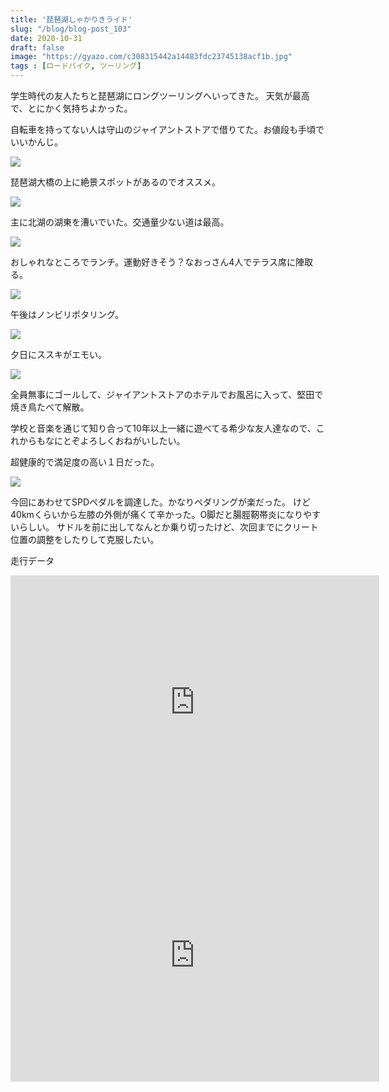 ```yaml
---
title: '琵琶湖しゃかりきライド'
slug: "/blog/blog-post_103"
date: 2020-10-31
draft: false
image: "https://gyazo.com/c308315442a14483fdc23745138acf1b.jpg"
tags : [ロードバイク, ツーリング]
---
```


学生時代の友人たちと琵琶湖にロングツーリングへいってきた。
天気が最高で、とにかく気持ちよかった。

自転車を持ってない人は守山のジャイアントストアで借りてた。お値段も手頃でいいかんじ。

![](https://gyazo.com/4cd74d42e7d7a9e7bb7e65517385426c.jpg)

琵琶湖大橋の上に絶景スポットがあるのでオススメ。

![](https://gyazo.com/c308315442a14483fdc23745138acf1b.jpg)

主に北湖の湖東を漕いでいた。交通量少ない道は最高。

![](https://gyazo.com/7ea320c29073f6eda59b5820b38f17ae.jpg)

おしゃれなところでランチ。運動好きそう？なおっさん4人でテラス席に陣取る。

![](https://gyazo.com/d7f0b74a74e6f11e44e1ceb78fe32c3b.jpg)

午後はノンビリポタリング。

![](https://gyazo.com/a5996fbc8ec8a52e49334d57bb2cdf10.jpg)

夕日にススキがエモい。

![](https://gyazo.com/16265aa15560d961d6b4bf963e46edd0.jpg)

全員無事にゴールして、ジャイアントストアのホテルでお風呂に入って、堅田で焼き鳥たべて解散。

学校と音楽を通じて知り合って10年以上一緒に遊べてる希少な友人達なので、これからもなにとぞよろしくおねがいしたい。

超健康的で満足度の高い１日だった。

![](https://gyazo.com/5cc8e3f75b87ba8517aeae5c04025348.jpg)

今回にあわせてSPDペダルを調達した。かなりペダリングが楽だった。
けど40kmくらいから左膝の外側が痛くて辛かった。O脚だと腸脛靭帯炎になりやすいらしい。
サドルを前に出してなんとか乗り切ったけど、次回までにクリート位置の調整をしたりして克服したい。


走行データ

<iframe height='405' width='590' frameborder='0' allowtransparency='true' scrolling='no' src='https://www.strava.com/activities/4264736610/embed/c573a09b43a79670f530f58353226c540813dea3'></iframe>
<iframe height='405' width='590' frameborder='0' allowtransparency='true' scrolling='no' src='https://www.strava.com/activities/4264974893/embed/d6e1ad8dbb2d2f07abdd5d97da7d83fc6720c575'></iframe>









